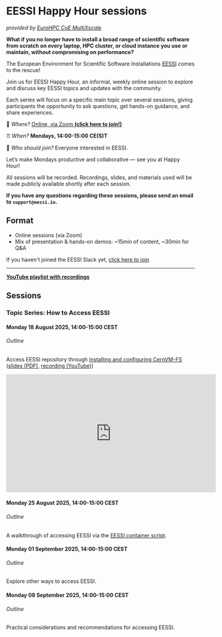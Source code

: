 # EESSI Happy Hour sessions

_provided by [EuroHPC CoE MultiXscale](https://www.multixscale.eu)_

**What if you no longer have to install a broad range of scientific software from
scratch on every laptop, HPC cluster, or cloud instance you use or maintain,
without compromising on performance?**

The European Environment for Scientific Software Installations [EESSI](https://eessi.io) comes to the rescue!


Join us for EESSI Happy Hour, an informal, weekly online session to explore and discuss key EESSI topics and updates with the community.

Each series will focus on a specific main topic over several sessions, giving participants the opportunity to ask questions, get hands-on guidance, and share experiences.

🧭 *Where?* [Online, via Zoom **(click here to join!)**](https://uib.zoom.us/j/61528767539?pwd=03hjbZwXvXFkhG6BtSvJZrQvzKwTac.1)

⏰ *When?* **Mondays, 14:00-15:00 CE(S)T**

💬 *Who should join?* Everyone interested in EESSI.

Let’s make Mondays productive and collaborative — see you at Happy Hour!

All sessions will be recorded. Recordings, slides, and materials used will be made publicly available shortly after each session.

**If you have any questions regarding these sessions, please send an email to `support@eessi.io`.**

## Format

- Online sessions (via Zoom)
- Mix of presentation & hands-on demos: ~15min of content, ~30min for Q&A

If you haven't joined the EESSI Slack yet, [click here to join](https://join.slack.com/t/eessi-hpc/shared_invite/zt-1wqy0t8g6-PZJTg3Hjjm5Fm3XEOkzECg) 

---
[**YouTube playlist with recordings**](https://www.youtube.com/playlist?list=PL6_PkP_6pUtbzPBB1wZTdsrJgj6EbO-AS)

## Sessions

### Topic Series: How to Access EESSI

#### Monday 18 August 2025, 14:00-15:00 CEST

###### Outline
Access EESSI repository through [installing and configuring CernVM-FS](../../getting_access/native_installation.md) ([slides (PDF)](EESSI-happyhour-2025-001-Installing-and-configuring-CernVM-FS.pdf), [recording (YouTube)](https://youtu.be/MLeSbMOnbs8))

<iframe width="560" height="315" src="https://www.youtube.com/embed/MLeSbMOnbs8?si=hImZbjO59uCgBGet" title="YouTube video player" frameborder="0" allow="accelerometer; autoplay; clipboard-write; encrypted-media; gyroscope; picture-in-picture; web-share" referrerpolicy="strict-origin-when-cross-origin" allowfullscreen></iframe>

#### Monday 25 August 2025, 14:00-15:00 CEST

###### Outline
A walkthrough of accessing EESSI via the [EESSI container script](../../getting_access/eessi_container.md).

#### Monday 01 September 2025, 14:00-15:00 CEST

###### Outline
Explore other ways to access EESSI.

#### Monday 08 September 2025, 14:00-15:00 CEST

###### Outline
Practical considerations and recommendations for accessing EESSI.
